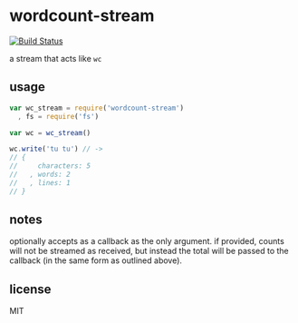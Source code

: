 wordcount-stream
====

[![Build Status](https://travis-ci.org/jarofghosts/wordcount-stream.svg)](https://travis-ci.org/jarofghosts/wordcount-stream)

a stream that acts like `wc`

## usage

```js
var wc_stream = require('wordcount-stream')
  , fs = require('fs')

var wc = wc_stream()

wc.write('tu tu') // ->
// {
//     characters: 5
//   , words: 2
//   , lines: 1
// }
```

## notes

optionally accepts as a callback as the only argument. if provided, counts
will not be streamed as received, but instead the total will be passed to the
callback (in the same form as outlined above).

## license

MIT
